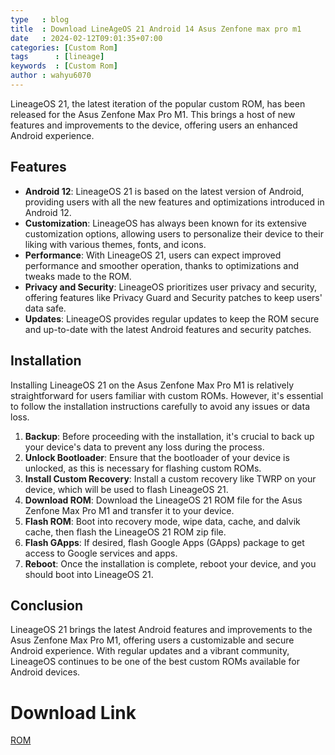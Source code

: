 ```yaml
---
type   : blog
title  : Download LineAgeOS 21 Android 14 Asus Zenfone max pro m1
date   : 2024-02-12T09:01:35+07:00
categories: [Custom Rom]
tags      : [lineage]
keywords  : [Custom Rom]
author : wahyu6070
---
```



LineageOS 21, the latest iteration of the popular custom ROM, has been released for the Asus Zenfone Max Pro M1. This brings a host of new features and improvements to the device, offering users an enhanced Android experience.

## Features
- **Android 12**: LineageOS 21 is based on the latest version of Android, providing users with all the new features and optimizations introduced in Android 12.
- **Customization**: LineageOS has always been known for its extensive customization options, allowing users to personalize their device to their liking with various themes, fonts, and icons.
- **Performance**: With LineageOS 21, users can expect improved performance and smoother operation, thanks to optimizations and tweaks made to the ROM.
- **Privacy and Security**: LineageOS prioritizes user privacy and security, offering features like Privacy Guard and Security patches to keep users' data safe.
- **Updates**: LineageOS provides regular updates to keep the ROM secure and up-to-date with the latest Android features and security patches.

## Installation
Installing LineageOS 21 on the Asus Zenfone Max Pro M1 is relatively straightforward for users familiar with custom ROMs. However, it's essential to follow the installation instructions carefully to avoid any issues or data loss.

1. **Backup**: Before proceeding with the installation, it's crucial to back up your device's data to prevent any loss during the process.
2. **Unlock Bootloader**: Ensure that the bootloader of your device is unlocked, as this is necessary for flashing custom ROMs.
3. **Install Custom Recovery**: Install a custom recovery like TWRP on your device, which will be used to flash LineageOS 21.
4. **Download ROM**: Download the LineageOS 21 ROM file for the Asus Zenfone Max Pro M1 and transfer it to your device.
5. **Flash ROM**: Boot into recovery mode, wipe data, cache, and dalvik cache, then flash the LineageOS 21 ROM zip file.
6. **Flash GApps**: If desired, flash Google Apps (GApps) package to get access to Google services and apps.
7. **Reboot**: Once the installation is complete, reboot your device, and you should boot into LineageOS 21.

## Conclusion
LineageOS 21 brings the latest Android features and improvements to the Asus Zenfone Max Pro M1, offering users a customizable and secure Android experience. With regular updates and a vibrant community, LineageOS continues to be one of the best custom ROMs available for Android devices.

# Download Link
[ROM](https://vivekachooz.github.io/los_X00TD.html)


